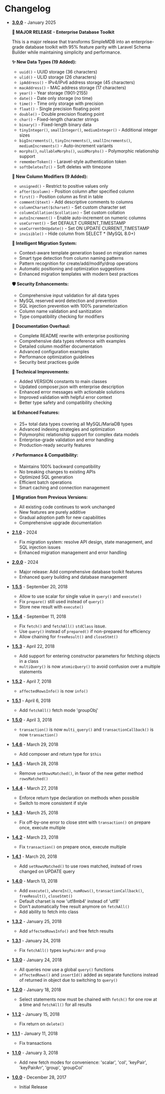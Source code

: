 # Changelog

- [**3.0.0**](https://github.com/WebsiteBeaver/Simple-MySQLi/tree/v3.0.0) - January 2025

  **🚀 MAJOR RELEASE - Enterprise Database Toolkit**
  
  This is a major release that transforms SimpleMDB into an enterprise-grade database toolkit with 95% feature parity with Laravel Schema Builder while maintaining simplicity and performance.

  **✨ New Data Types (19 Added):**
  - `uuid()` - UUID storage (36 characters)
  - `ulid()` - ULID storage (26 characters)  
  - `ipAddress()` - IPv4/IPv6 address storage (45 characters)
  - `macAddress()` - MAC address storage (17 characters)
  - `year()` - Year storage (1901-2155)
  - `date()` - Date only storage (no time)
  - `time()` - Time only storage with precision
  - `float()` - Single precision floating point
  - `double()` - Double precision floating point
  - `char()` - Fixed-length character strings
  - `binary()` - Fixed-length binary data
  - `tinyInteger()`, `smallInteger()`, `mediumInteger()` - Additional integer sizes
  - `bigIncrements()`, `tinyIncrements()`, `smallIncrements()`, `mediumIncrements()` - Auto-increment variants
  - `morphs()`, `nullableMorphs()`, `uuidMorphs()` - Polymorphic relationship support
  - `rememberToken()` - Laravel-style authentication token
  - `softDeletesTz()` - Soft deletes with timezone

  **🔧 New Column Modifiers (9 Added):**
  - `unsigned()` - Restrict to positive values only
  - `after($column)` - Position column after specified column
  - `first()` - Position column as first in table
  - `comment($text)` - Add descriptive comments to columns
  - `columnCharset($charset)` - Set custom character set
  - `columnCollation($collation)` - Set custom collation
  - `autoIncrement()` - Enable auto-increment on numeric columns
  - `useCurrent()` - Set DEFAULT CURRENT_TIMESTAMP
  - `useCurrentOnUpdate()` - Set ON UPDATE CURRENT_TIMESTAMP
  - `invisible()` - Hide column from SELECT * (MySQL 8.0+)

  **🧠 Intelligent Migration System:**
  - Context-aware template generation based on migration names
  - Smart type detection from column naming patterns
  - Pattern recognition for create/add/modify/drop operations
  - Automatic positioning and optimization suggestions
  - Enhanced migration templates with modern best practices

  **🛡️ Security Enhancements:**
  - Comprehensive input validation for all data types
  - MySQL reserved word detection and prevention
  - SQL injection prevention with 100% parameterization
  - Column name validation and sanitization
  - Type compatibility checking for modifiers

  **📖 Documentation Overhaul:**
  - Complete README rewrite with enterprise positioning
  - Comprehensive data types reference with examples
  - Detailed column modifier documentation
  - Advanced configuration examples
  - Performance optimization guidelines
  - Security best practices guide

  **🔧 Technical Improvements:**
  - Added VERSION constants to main classes
  - Updated composer.json with enterprise description
  - Enhanced error messages with actionable solutions
  - Improved validation with helpful error context
  - Better type safety and compatibility checking

  **📊 Enhanced Features:**
  - 25+ total data types covering all MySQL/MariaDB types
  - Advanced indexing strategies and optimization
  - Polymorphic relationship support for complex data models
  - Enterprise-grade validation and error handling
  - Production-ready security features

  **⚡ Performance & Compatibility:**
  - Maintains 100% backward compatibility
  - No breaking changes to existing APIs
  - Optimized SQL generation
  - Efficient batch operations
  - Smart caching and connection management

  **🎯 Migration from Previous Versions:**
  - All existing code continues to work unchanged
  - New features are purely additive
  - Gradual adoption path for new capabilities
  - Comprehensive upgrade documentation

- [**2.1.0**](https://github.com/WebsiteBeaver/Simple-MySQLi/tree/v2.1.0) - 2024

  - Fix migration system: resolve API design, state management, and SQL injection issues
  - Enhanced migration management and error handling

- [**2.0.0**](https://github.com/WebsiteBeaver/Simple-MySQLi/tree/v2.0.0) - 2024

  - Major release: Add comprehensive database toolkit features
  - Enhanced query building and database management

- [**1.5.5**](https://github.com/WebsiteBeaver/Simple-MySQLi/tree/1.5.5) - September 20, 2018

  - Allow to use scalar for single value in `query()` and `execute()`
  - Fix `prepare()` still used instead of `query()`
  - Store new result with `execute()`

- [**1.5.4**](https://github.com/WebsiteBeaver/Simple-MySQLi/tree/1.5.4) - September 11, 2018

  - Fix `fetch()` and `fetchAll()` `stdClass` issue.
  - Use `query()` instead of `prepared()` if non-prepared for efficiency
  - Allow chaining for `freeResult()` and `closeStmt()`

- [**1.5.3**](https://github.com/WebsiteBeaver/Simple-MySQLi/tree/1.5.3) - April 22, 2018

  - Add support for entering constructor parameters for fetching objects in a class
  - `multiQuery()` is now `atomicQuery()` to avoid confusion over a multiple statements

- [**1.5.2**](https://github.com/WebsiteBeaver/Simple-MySQLi/tree/1.5.2) - April 7, 2018

  - `affectedRowsInfo()` is now `info()`

- [**1.5.1**](https://github.com/WebsiteBeaver/Simple-MySQLi/tree/1.5.1) - April 6, 2018

  - Add `fetchAll()` fetch mode 'groupObj'

- [**1.5.0**](https://github.com/WebsiteBeaver/Simple-MySQLi/tree/1.5.0) - April 3, 2018

  - `transaction()` is now `multi_query()` and `transactionCallback()` is now `transaction()`

- [**1.4.6**](https://github.com/WebsiteBeaver/Simple-MySQLi/tree/1.4.6) - March 29, 2018

  - Add composer and return type for `$this`

- [**1.4.5**](https://github.com/WebsiteBeaver/Simple-MySQLi/tree/1.4.5) - March 28, 2018

  - Remove `setRowsMatched()`, in favor of the new getter method `rowsMatched()`

- [**1.4.4**](https://github.com/WebsiteBeaver/Simple-MySQLi/tree/1.4.4) - March 27, 2018

  - Enforce return type declaration on methods when possible
  - Switch to more consistent if style

- [**1.4.3**](https://github.com/WebsiteBeaver/Simple-MySQLi/tree/1.4.3) - March 25, 2018

  - Fix off-by-one error to close stmt with `transaction()` on prepare once, execute multiple

- [**1.4.2**](https://github.com/WebsiteBeaver/Simple-MySQLi/tree/1.4.2) - March 23, 2018

  - Fix `transaction()` on prepare once, execute multiple

- [**1.4.1**](https://github.com/WebsiteBeaver/Simple-MySQLi/tree/1.4.1) - March 20, 2018

  - Add `setRowsMatched()` to use rows matched, instead of rows changed on UPDATE query

- [**1.4.0**](https://github.com/WebsiteBeaver/Simple-MySQLi/tree/1.4.0) - March 13, 2018

  - Add `execute()`, `whereIn()`, `numRows()`, `transactionCallback()`, `freeResult()`, `closeStmt()`
  - Default charset is now 'utf8mb4' instead of 'utf8'
  - Don't automatically free result anymore on `fetchAll()`
  - Add ability to fetch into class

- [**1.3.2**](https://github.com/WebsiteBeaver/Simple-MySQLi/tree/1.3.2) - January 25, 2018

  - Add `affectedRowsInfo()` and free fetch results

- [**1.3.1**](https://github.com/WebsiteBeaver/Simple-MySQLi/tree/1.3.1) - January 24, 2018

  - Fix `fetchAll()` types `keyPairArr` and `group`

- [**1.3.0**](https://github.com/WebsiteBeaver/Simple-MySQLi/tree/1.3.0) - January 24, 2018

  - All queries now use a global `query()` functions
  - `affectedRows()` and `insertId()` added as separate functions instead of returned in object due to switching to `query()`

- [**1.2.0**](https://github.com/WebsiteBeaver/Simple-MySQLi/tree/1.2.0) - January 18, 2018

  - Select statements now must be chained with `fetch()` for one row at a time and `fetchAll()` for all results

- [**1.1.2**](https://github.com/WebsiteBeaver/Simple-MySQLi/tree/1.1.2) - January 15, 2018

  - Fix return on `delete()`

- [**1.1.1**](https://github.com/WebsiteBeaver/Simple-MySQLi/tree/1.1.1) - January 11, 2018

  - Fix transactions

- [**1.1.0**](https://github.com/WebsiteBeaver/Simple-MySQLi/tree/1.1.0) - January 3, 2018

  - Add new fetch modes for convenience: 'scalar', 'col', 'keyPair', 'keyPairArr', 'group', 'groupCol'

- [**1.0.0**](https://github.com/WebsiteBeaver/Simple-MySQLi/tree/1.0.0) - December 28, 2017

  - Initial Release
